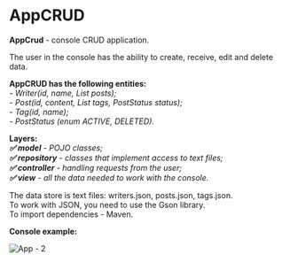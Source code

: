# AppCRUD
**AppCrud** - console CRUD application.

The user in the console has the ability to create, receive, edit and delete data.

**AppCRUD has the following entities:**  
*- Writer(id, name, List<Post> posts);*  
*- Post(id, content, List<Tag> tags, PostStatus status);*   
*- Tag(id, name);*  
*- PostStatus (enum ACTIVE, DELETED).*

**Layers:**   
***:white_check_mark: model*** - *POJO classes;*   
***:white_check_mark: repository*** - *classes that implement access to text files;*   
***:white_check_mark: controller*** - *handling requests from the user;*   
***:white_check_mark: view*** - *all the data needed to work with the console.*   

The data store is text files: writers.json, posts.json, tags.json.  
To work with JSON, you need to use the Gson library.  
To import dependencies - Maven.

**Console example:**  
  
![App - 2](https://user-images.githubusercontent.com/77117639/149468925-9e8d44c1-dd09-45f9-8bfd-9d669c130745.jpg)
